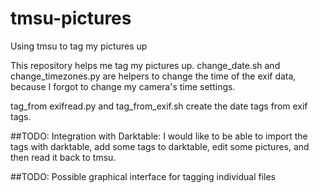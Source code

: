 # tmsu-pictures
Using tmsu to tag my pictures up

This repository helps me tag my pictures up. 
change_date.sh and change_timezones.py are helpers to change the time of the exif data, because I forgot to change my camera's time settings.

tag_from exifread.py and tag_from_exif.sh create the date tags from exif tags.


##TODO: Integration with Darktable: I would like to be able to import the tags with darktable, add some tags to darktable, 
edit some pictures, and then read it back to tmsu.

##TODO: Possible graphical interface for tagging individual files

